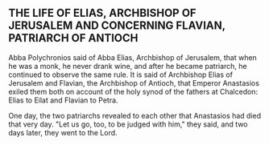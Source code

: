 ## THE LIFE OF ELIAS, ARCHBISHOP OF JERUSALEM AND CONCERNING FLAVIAN, PATRIARCH OF ANTIOCH

Abba Polychronios said of Abba Elias, Archbishop of Jerusalem, that when he was a monk, he never drank wine, and after he became patriarch, he continued to observe the same rule. It is said of Archbishop Elias of Jerusalem and Flavian, the Archbishop of Antioch, that Emperor Anastasios exiled them both on account of the holy synod of the fathers at Chalcedon: Elias to Eilat and Flavian to Petra.

One day, the two patriarchs revealed to each other that Anastasios had died that very day. "Let us go, too, to be judged with him," they said, and two days later, they went to the Lord.
